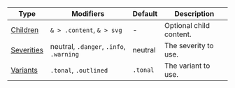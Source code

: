 | Type                      | Modifiers                               | Default  | Description             |
| ------------------------- | --------------------------------------- | -------- | ----------------------- |
| [Children](#anatomy)      | `& > .content`, `& > svg`               | -        | Optional child content. |
| [Severities](#severities) | neutral, `.danger`, `.info`, `.warning` | neutral  | The severity to use.    |
| [Variants](#variants)     | `.tonal`, `.outlined`                   | `.tonal` | The variant to use.     |
